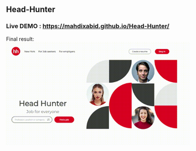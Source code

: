 ## Head-Hunter
### Live DEMO : https://mahdixabid.github.io/Head-Hunter/
Final result: <br>  ![Final result -  SmileSchool](/src/preview.gif)
